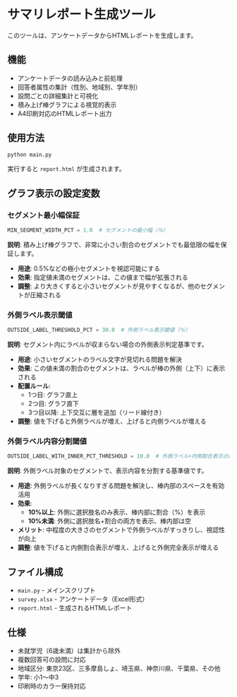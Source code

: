 # サマリレポート生成ツール

このツールは、アンケートデータからHTMLレポートを生成します。

## 機能

- アンケートデータの読み込みと前処理
- 回答者属性の集計（性別、地域別、学年別）
- 設問ごとの詳細集計と可視化
- 積み上げ棒グラフによる視覚的表示
- A4印刷対応のHTMLレポート出力

## 使用方法

```bash
python main.py
```

実行すると `report.html` が生成されます。

## グラフ表示の設定変数

### セグメント最小幅保証

```python
MIN_SEGMENT_WIDTH_PCT = 1.0  # セグメントの最小幅（％）
```

**説明**: 積み上げ棒グラフで、非常に小さい割合のセグメントでも最低限の幅を保証します。

- **用途**: 0.5%などの極小セグメントを視認可能にする
- **効果**: 指定値未満のセグメントは、この値まで幅が拡張される
- **調整**: より大きくすると小さいセグメントが見やすくなるが、他のセグメントが圧縮される

### 外側ラベル表示閾値

```python
OUTSIDE_LABEL_THRESHOLD_PCT = 30.0  # 外側ラベル表示閾値（％）
```

**説明**: セグメント内にラベルが収まらない場合の外側表示判定基準です。

- **用途**: 小さいセグメントのラベル文字が見切れる問題を解決
- **効果**: この値未満の割合のセグメントは、ラベルが棒の外側（上下）に表示される
- **配置ルール**: 
  - 1つ目: グラフ直上
  - 2つ目: グラフ直下  
  - 3つ目以降: 上下交互に層を追加（リード線付き）
- **調整**: 値を下げると外側ラベルが増え、上げると内側ラベルが増える

### 外側ラベル内容分割閾値

```python
OUTSIDE_LABEL_WITH_INNER_PCT_THRESHOLD = 10.0  # 外側ラベル+内側割合表示の閾値（％）
```

**説明**: 外側ラベル対象のセグメントで、表示内容を分割する基準値です。

- **用途**: 外側ラベルが長くなりすぎる問題を解決し、棒内部のスペースを有効活用
- **効果**: 
  - **10%以上**: 外側に選択肢名のみ表示、棒内部に割合（%）を表示
  - **10%未満**: 外側に選択肢名+割合の両方を表示、棒内部は空
- **メリット**: 中程度の大きさのセグメントで外側ラベルがすっきりし、視認性が向上
- **調整**: 値を下げると内側割合表示が増え、上げると外側完全表示が増える

## ファイル構成

- `main.py` - メインスクリプト
- `survey.xlsx` - アンケートデータ（Excel形式）
- `report.html` - 生成されるHTMLレポート

## 仕様

- 未就学児（6歳未満）は集計から除外
- 複数回答可の設問に対応
- 地域区分: 東京23区、三多摩島しょ、埼玉県、神奈川県、千葉県、その他
- 学年: 小1〜中3
- 印刷時のカラー保持対応